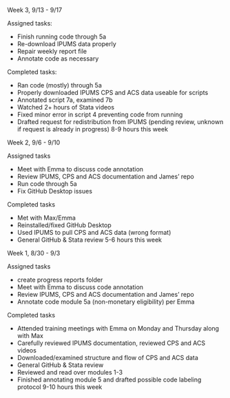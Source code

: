Week 3, 9/13 - 9/17

Assigned tasks:
+ Finish running code through 5a
+ Re-download IPUMS data properly
+ Repair weekly report file
+ Annotate code as necessary

Completed tasks:
+ Ran code (mostly) through 5a
+ Properly downloaded IPUMS CPS and ACS data useable for scripts
+ Annotated script 7a, examined 7b
+ Watched 2+ hours of Stata videos
+ Fixed minor error in script 4 preventing code from running
+ Drafted request for redistribution from IPUMS (pending review, unknown if request is already in progress)
8-9 hours this week


Week 2, 9/6 - 9/10

Assigned tasks
+ Meet with Emma to discuss code annotation
+ Review IPUMS, CPS and ACS documentation and James’ repo
+ Run code through 5a
+ Fix GitHub Desktop issues

Completed tasks
+ Met with Max/Emma
+ Reinstalled/fixed GitHub Desktop
+ Used IPUMS to pull CPS and ACS data (wrong format)
+ General GitHub & Stata review
5-6 hours this week


Week 1, 8/30 - 9/3

Assigned tasks
+ create progress reports folder
+ Meet with Emma to discuss code annotation
+ Review IPUMS, CPS and ACS documentation and James’ repo
+ Annotate code module 5a (non-monetary eligibility) per Emma

Completed tasks
+ Attended training meetings with Emma on Monday and Thursday along with Max
+ Carefully reviewed IPUMS documentation, reviewed CPS and ACS videos
+ Downloaded/examined structure and flow of CPS and ACS data
+ General GitHub & Stata review
+ Reviewed and read over modules 1-3
+ Finished annotating module 5 and drafted possible code labeling protocol
9-10 hours this week
